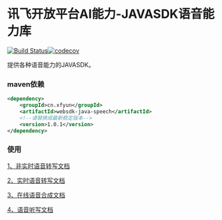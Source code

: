 # 讯飞开放平台AI能力-JAVASDK语音能力库

[![Build Status](https://travis-ci.com/iFLYTEK-OP/websdk-java-speech.svg?branch=main)](https://www.travis-ci.com/iFLYTEK-OP/websdk-java-speech)[![codecov](https://codecov.io/gh/iFLYTEK-OP/websdk-java-speech/branch/main/graph/badge.svg?token=KQRe0Igv9b)](https://codecov.io/gh/iFLYTEK-OP/websdk-java-speech)

提供各种语音能力的JAVASDK。

### maven依赖
```xml
<dependency>
    <groupId>cn.xfyun</groupId>
    <artifactId>websdk-java-speech</artifactId>
    <!--请替换成最新稳定版本-->
    <version>1.0.1</version>
</dependency>
```

### 使用

[1、非实时语音转写文档](https://github.com/iFLYTEK-OP/websdk-java-speech/blob/master/LFASR.md)


[2、实时语音转写文档](https://github.com/iFLYTEK-OP/websdk-java-speech/blob/master/RTASR.md)


[3、在线语音合成文档](https://github.com/iFLYTEK-OP/websdk-java-speech/blob/master/TTS.md)


[4、语音听写文档](https://github.com/iFLYTEK-OP/websdk-java-speech/blob/master/IAT.md)



